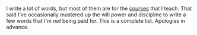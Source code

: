 I write a lot of words, but most of them are for the [courses](/courses) that I teach. That said I've occasionally mustered up the will power and discipline to write a few words that I'm _not_ being paid for. This is a complete list. Apologies in advance.
